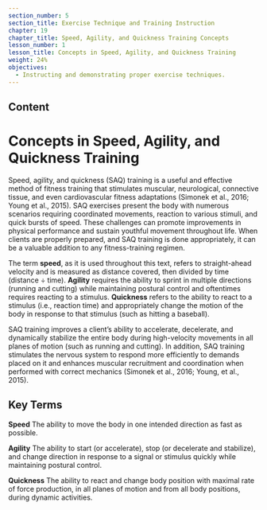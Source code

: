 ```yaml
---
section_number: 5
section_title: Exercise Technique and Training Instruction
chapter: 19
chapter_title: Speed, Agility, and Quickness Training Concepts
lesson_number: 1
lesson_title: Concepts in Speed, Agility, and Quickness Training
weight: 24%
objectives:
  - Instructing and demonstrating proper exercise techniques.
---
```


## Content
# Concepts in Speed, Agility, and Quickness Training

Speed, agility, and quickness (SAQ) training is a useful and effective method of fitness training that stimulates muscular, neurological, connective tissue, and even cardiovascular fitness adaptations (Simonek et al., 2016; Young et al., 2015). SAQ exercises present the body with numerous scenarios requiring coordinated movements, reaction to various stimuli, and quick bursts of speed. These challenges can promote improvements in physical performance and sustain youthful movement throughout life. When clients are properly prepared, and SAQ training is done appropriately, it can be a valuable addition to any fitness-training regimen.

The term **speed**, as it is used throughout this text, refers to straight-ahead velocity and is measured as distance covered, then divided by time (distance ÷ time). **Agility** requires the ability to sprint in multiple directions (running and cutting) while maintaining postural control and oftentimes requires reacting to a stimulus. **Quickness** refers to the ability to react to a stimulus (i.e., reaction time) and appropriately change the motion of the body in response to that stimulus (such as hitting a baseball).

SAQ training improves a client’s ability to accelerate, decelerate, and dynamically stabilize the entire body during high-velocity movements in all planes of motion (such as running and cutting). In addition, SAQ training stimulates the nervous system to respond more efficiently to demands placed on it and enhances muscular recruitment and coordination when performed with correct mechanics (Simonek et al., 2016; Young, et al., 2015).

## Key Terms

**Speed**
The ability to move the body in one intended direction as fast as possible.

**Agility**
The ability to start (or accelerate), stop (or decelerate and stabilize), and change direction in response to a signal or stimulus quickly while maintaining postural control.

**Quickness**
The ability to react and change body position with maximal rate of force production, in all planes of motion and from all body positions, during dynamic activities.